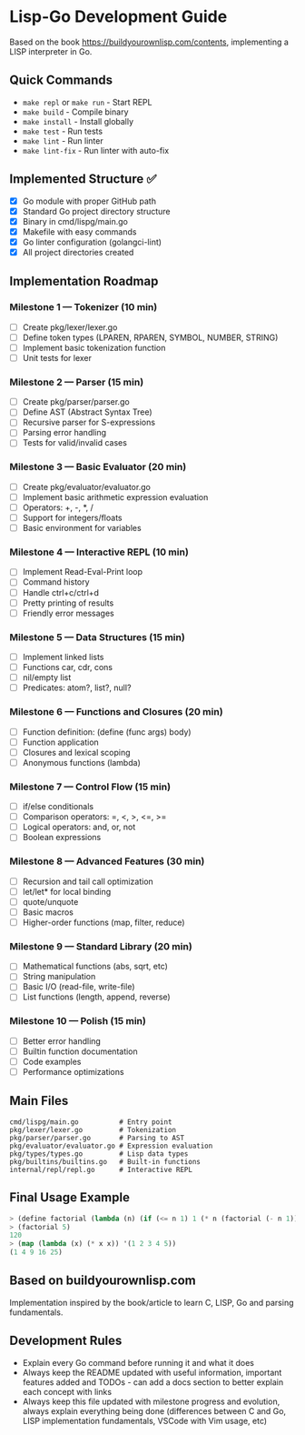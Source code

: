 # Lisp-Go Development Guide

Based on the book <https://buildyourownlisp.com/contents>, implementing a LISP interpreter in Go.

## Quick Commands

- `make repl` or `make run` - Start REPL
- `make build` - Compile binary
- `make install` - Install globally
- `make test` - Run tests
- `make lint` - Run linter
- `make lint-fix` - Run linter with auto-fix

## Implemented Structure ✅

- [x] Go module with proper GitHub path
- [x] Standard Go project directory structure
- [x] Binary in cmd/lispg/main.go
- [x] Makefile with easy commands
- [x] Go linter configuration (golangci-lint)
- [x] All project directories created

## Implementation Roadmap

### Milestone 1 — Tokenizer (10 min)

- [ ] Create pkg/lexer/lexer.go
- [ ] Define token types (LPAREN, RPAREN, SYMBOL, NUMBER, STRING)
- [ ] Implement basic tokenization function
- [ ] Unit tests for lexer

### Milestone 2 — Parser (15 min)

- [ ] Create pkg/parser/parser.go
- [ ] Define AST (Abstract Syntax Tree)
- [ ] Recursive parser for S-expressions
- [ ] Parsing error handling
- [ ] Tests for valid/invalid cases

### Milestone 3 — Basic Evaluator (20 min)

- [ ] Create pkg/evaluator/evaluator.go
- [ ] Implement basic arithmetic expression evaluation
- [ ] Operators: +, -, *, /
- [ ] Support for integers/floats
- [ ] Basic environment for variables

### Milestone 4 — Interactive REPL (10 min)

- [ ] Implement Read-Eval-Print loop
- [ ] Command history
- [ ] Handle ctrl+c/ctrl+d
- [ ] Pretty printing of results
- [ ] Friendly error messages

### Milestone 5 — Data Structures (15 min)

- [ ] Implement linked lists
- [ ] Functions car, cdr, cons
- [ ] nil/empty list
- [ ] Predicates: atom?, list?, null?

### Milestone 6 — Functions and Closures (20 min)

- [ ] Function definition: (define (func args) body)
- [ ] Function application
- [ ] Closures and lexical scoping
- [ ] Anonymous functions (lambda)

### Milestone 7 — Control Flow (15 min)

- [ ] if/else conditionals
- [ ] Comparison operators: =, <, >, <=, >=
- [ ] Logical operators: and, or, not
- [ ] Boolean expressions

### Milestone 8 — Advanced Features (30 min)

- [ ] Recursion and tail call optimization
- [ ] let/let* for local binding
- [ ] quote/unquote
- [ ] Basic macros
- [ ] Higher-order functions (map, filter, reduce)

### Milestone 9 — Standard Library (20 min)

- [ ] Mathematical functions (abs, sqrt, etc)
- [ ] String manipulation
- [ ] Basic I/O (read-file, write-file)
- [ ] List functions (length, append, reverse)

### Milestone 10 — Polish (15 min)

- [ ] Better error handling
- [ ] Builtin function documentation
- [ ] Code examples
- [ ] Performance optimizations

## Main Files

```
cmd/lispg/main.go          # Entry point
pkg/lexer/lexer.go         # Tokenization
pkg/parser/parser.go       # Parsing to AST
pkg/evaluator/evaluator.go # Expression evaluation
pkg/types/types.go         # Lisp data types
pkg/builtins/builtins.go   # Built-in functions
internal/repl/repl.go      # Interactive REPL
```

## Final Usage Example

```lisp
> (define factorial (lambda (n) (if (<= n 1) 1 (* n (factorial (- n 1))))))
> (factorial 5)
120
> (map (lambda (x) (* x x)) '(1 2 3 4 5))
(1 4 9 16 25)
```

## Based on buildyourownlisp.com

Implementation inspired by the book/article to learn C, LISP, Go and parsing fundamentals.

## Development Rules

- Explain every Go command before running it and what it does
- Always keep the README updated with useful information, important features added and TODOs - can add a docs section to better explain each concept with links
- Always keep this file updated with milestone progress and evolution, always explain everything being done (differences between C and Go, LISP implementation fundamentals, VSCode with Vim usage, etc)
